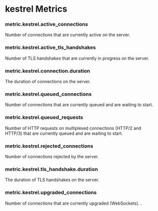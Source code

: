 # kestrel Metrics
### metric.kestrel.active_connections

Number of connections that are currently active on the server.


### metric.kestrel.active_tls_handshakes

Number of TLS handshakes that are currently in progress on the server.


### metric.kestrel.connection.duration

The duration of connections on the server.


### metric.kestrel.queued_connections

Number of connections that are currently queued and are waiting to start.


### metric.kestrel.queued_requests

Number of HTTP requests on multiplexed connections (HTTP/2 and HTTP/3) that are currently queued and are waiting to start.


### metric.kestrel.rejected_connections

Number of connections rejected by the server.


### metric.kestrel.tls_handshake.duration

The duration of TLS handshakes on the server.


### metric.kestrel.upgraded_connections

Number of connections that are currently upgraded (WebSockets). .

